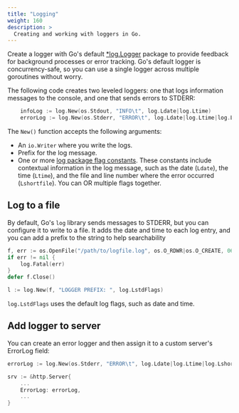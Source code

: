 ```yaml
---
title: "Logging"
weight: 160
description: >
  Creating and working with loggers in Go.
---
```


Create a logger with Go's default [*log.Logger](https://pkg.go.dev/log#Logger) package to provide feedback for background processes or error tracking. Go's default logger is concurrency-safe, so you can use a single logger across multiple goroutines without worry.

The following code creates two leveled loggers: one that logs information messages to the console, and one that sends errors to STDERR:

```go
	infoLog := log.New(os.Stdout, "INFO\t", log.Ldate|log.Ltime)
	errorLog := log.New(os.Stderr, "ERROR\t", log.Ldate|log.Ltime|log.Lshortfile)
```
The `New()` function accepts the following arguments:
- An `io.Writer` where you write the logs.
- Prefix for the log message.
- One or more [log package flag constants](https://pkg.go.dev/log#pkg-constants). These constants include contextual information in the log message, such as the date (`Ldate`), the time (`Ltime`), and the file and line number where the error occurred (`Lshortfile`). You can OR multiple flags together.

## Log to a file

By default, Go's `log` library sends messages to STDERR, but you can configure it to write to a file. It adds the date and time to each log entry, and you can add a prefix to the string to help searchability
```go
f, err := os.OpenFile("/path/to/logfile.log", os.O_RDWR|os.O_CREATE, 0666)
if err != nil {
    log.Fatal(err)
}
defer f.Close()

l := log.New(f, "LOGGER PREFIX: ", log.LstdFlags)
```
`log.LstdFlags` uses the default log flags, such as date and time.

## Add logger to server

You can create an error logger and then assign it to a custom server's ErrorLog field:

```go
errorLog := log.New(os.Stderr, "ERROR\t", log.Ldate|log.Ltime|log.Lshortfile)

srv := &http.Server{
    ...
    ErrorLog: errorLog,
    ...
}
```
